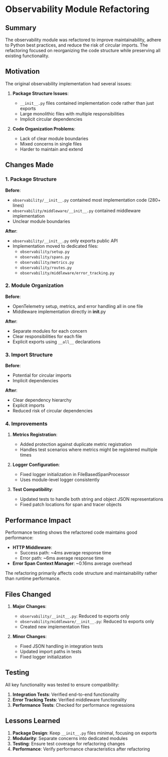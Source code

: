 # Observability Module Refactoring

## Summary

The observability module was refactored to improve maintainability, adhere to Python best practices, and reduce the risk of circular imports. The refactoring focused on reorganizing the code structure while preserving all existing functionality.

## Motivation

The original observability implementation had several issues:

1. **Package Structure Issues**:
   - `__init__.py` files contained implementation code rather than just exports
   - Large monolithic files with multiple responsibilities
   - Implicit circular dependencies

2. **Code Organization Problems**:
   - Lack of clear module boundaries
   - Mixed concerns in single files
   - Harder to maintain and extend

## Changes Made

### 1. Package Structure

**Before**:
- `observability/__init__.py` contained most implementation code (280+ lines)
- `observability/middleware/__init__.py` contained middleware implementation
- Unclear module boundaries

**After**:
- `observability/__init__.py` only exports public API
- Implementation moved to dedicated files:
  - `observability/setup.py`
  - `observability/spans.py`
  - `observability/metrics.py`
  - `observability/routes.py`
  - `observability/middleware/error_tracking.py`

### 2. Module Organization

**Before**:
- OpenTelemetry setup, metrics, and error handling all in one file
- Middleware implementation directly in __init__.py

**After**:
- Separate modules for each concern
- Clear responsibilities for each file
- Explicit exports using `__all__` declarations

### 3. Import Structure

**Before**:
- Potential for circular imports
- Implicit dependencies

**After**:
- Clear dependency hierarchy
- Explicit imports
- Reduced risk of circular dependencies

### 4. Improvements

1. **Metrics Registration**:
   - Added protection against duplicate metric registration
   - Handles test scenarios where metrics might be registered multiple times

2. **Logger Configuration**:
   - Fixed logger initialization in FileBasedSpanProcessor
   - Uses module-level logger consistently

3. **Test Compatibility**:
   - Updated tests to handle both string and object JSON representations
   - Fixed patch locations for span and tracer objects

## Performance Impact

Performance testing shows the refactored code maintains good performance:

- **HTTP Middleware**:
  - Success path: ~4ms average response time
  - Error path: ~6ms average response time
- **Error Span Context Manager**: ~0.16ms average overhead

The refactoring primarily affects code structure and maintainability rather than runtime performance.

## Files Changed

1. **Major Changes**:
   - `observability/__init__.py`: Reduced to exports only
   - `observability/middleware/__init__.py`: Reduced to exports only
   - Created new implementation files

2. **Minor Changes**:
   - Fixed JSON handling in integration tests
   - Updated import paths in tests
   - Fixed logger initialization

## Testing

All key functionality was tested to ensure compatibility:

1. **Integration Tests**: Verified end-to-end functionality
2. **Error Tracking Tests**: Verified middleware functionality
3. **Performance Tests**: Checked for performance regressions

## Lessons Learned

1. **Package Design**: Keep `__init__.py` files minimal, focusing on exports
2. **Modularity**: Separate concerns into dedicated modules
3. **Testing**: Ensure test coverage for refactoring changes
4. **Performance**: Verify performance characteristics after refactoring